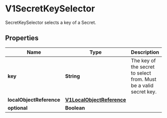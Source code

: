 

# V1SecretKeySelector

SecretKeySelector selects a key of a Secret.
## Properties

Name | Type | Description | Notes
------------ | ------------- | ------------- | -------------
**key** | **String** | The key of the secret to select from.  Must be a valid secret key. |  [optional]
**localObjectReference** | [**V1LocalObjectReference**](V1LocalObjectReference.md) |  |  [optional]
**optional** | **Boolean** |  |  [optional]



